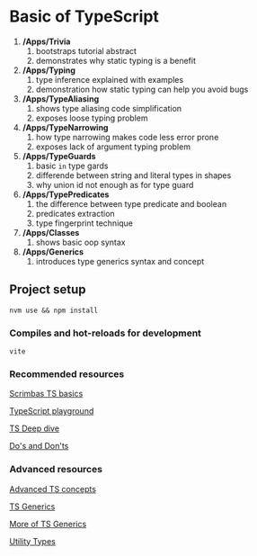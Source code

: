 # Basic of TypeScript

1. **/Apps/Trivia** 
   1. bootstraps tutorial abstract 
   2. demonstrates why static typing is a benefit
2. **/Apps/Typing**
   1. type inference explained with examples
   2. demonstration how static typing can help you avoid bugs
3. **/Apps/TypeAliasing** 
   1. shows type aliasing code simplification 
   2. exposes loose typing problem
4. **/Apps/TypeNarrowing**
   1. how type narrowing makes code less error prone
   2. exposes lack of argument typing problem
5. **/Apps/TypeGuards** 
   1. basic `in` type gards
   2. differende between string and literal types in shapes
   3. why union id not enough as for type guard
6. **/Apps/TypePredicates** 
   1. the difference between type predicate and boolean
   2. predicates extraction
   3. type fingerprint technique
7. **/Apps/Classes**
   1. shows basic oop syntax 
8. **/Apps/Generics**
   1. introduces type generics syntax and concept 

## Project setup
```
nvm use && npm install
```

### Compiles and hot-reloads for development
```
vite
```

### Recommended resources
[Scrimbas TS basics](https://scrimba.com/learn/typescript)

[TypeScript playground](https://www.typescriptlang.org/play)

[TS Deep dive](https://basarat.gitbook.io/typescript/styleguide)

[Do's and Don'ts](https://www.typescriptlang.org/docs/handbook/declaration-files/do-s-and-don-ts.html)

### Advanced resources
[Advanced TS concepts](https://www.youtube.com/watch?v=eJ6R1knfsoc)

[TS Generics](https://www.youtube.com/watch?v=VR4qgEZ-YkQ)

[More of TS Generics](https://www.youtube.com/watch?v=dLPgQRbVquo)

[Utility Types](https://www.youtube.com/watch?v=Fgcu_iB2X04)

